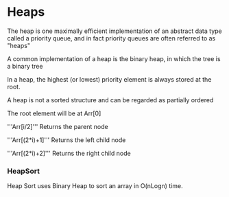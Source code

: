 # Heaps

The heap is one maximally efficient implementation of an abstract data type called a priority queue, and in fact priority queues are often referred to as "heaps"

A common implementation of a heap is the binary heap, in which the tree is a binary tree

In a heap, the highest (or lowest) priority element is always stored at the root.

A heap is not a sorted structure and can be regarded as partially ordered

The root element will be at Arr[0]

'''Arr[i/2]''' 	Returns the parent node

'''Arr[(2*i)+1]''' 	Returns the left child node

'''Arr[(2*i)+2]''' Returns the right child node

### HeapSort
Heap Sort uses Binary Heap to sort an array in O(nLogn) time.
